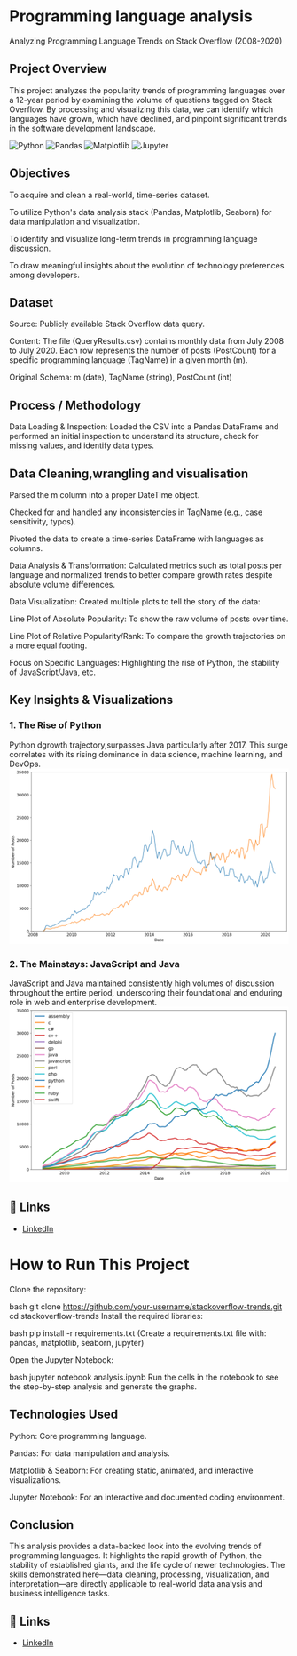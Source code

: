 # Programming language analysis
Analyzing Programming Language Trends on Stack Overflow (2008-2020)     
## Project Overview
This project analyzes the popularity trends of programming languages over a 12-year period by examining the volume of questions tagged on Stack Overflow. By processing and visualizing this data, we can identify which languages have grown, which have declined, and pinpoint significant trends in the software development landscape.

![Python](https://img.shields.io/badge/Python-3776AB?style=for-the-badge&logo=python&logoColor=white)
![Pandas](https://img.shields.io/badge/Pandas-150458?style=for-the-badge&logo=pandas&logoColor=white)
![Matplotlib](https://img.shields.io/badge/Matplotlib-11557c?style=for-the-badge)
![Jupyter](https://img.shields.io/badge/Jupyter-F37626?style=for-the-badge&logo=Jupyter&logoColor=white)

## Objectives
To acquire and clean a real-world, time-series dataset.

To utilize Python's data analysis stack (Pandas, Matplotlib, Seaborn) for data manipulation and visualization.

To identify and visualize long-term trends in programming language discussion.

To draw meaningful insights about the evolution of technology preferences among developers.

## Dataset
Source: Publicly available Stack Overflow data query.

Content: The file (QueryResults.csv) contains monthly data from July 2008 to July 2020. Each row represents the number of posts (PostCount) for a specific programming language (TagName) in a given month (m).

Original Schema: m (date), TagName (string), PostCount (int)

## Process / Methodology
Data Loading & Inspection: Loaded the CSV into a Pandas DataFrame and performed an initial inspection to understand its structure, check for missing values, and identify data types.

## Data Cleaning,wrangling and visualisation

Parsed the m column into a proper DateTime object.

Checked for and handled any inconsistencies in TagName (e.g., case sensitivity, typos).

Pivoted the data to create a time-series DataFrame with languages as columns.

Data Analysis & Transformation: Calculated metrics such as total posts per language and normalized trends to better compare growth rates despite absolute volume differences.

Data Visualization: Created multiple plots to tell the story of the data:

Line Plot of Absolute Popularity: To show the raw volume of posts over time.

Line Plot of Relative Popularity/Rank: To compare the growth trajectories on a more equal footing.

Focus on Specific Languages: Highlighting the rise of Python, the stability of JavaScript/Java, etc.

## Key Insights & Visualizations
### 1. The Rise of Python
Python dgrowth trajectory,surpasses Java particularly after 2017. This surge correlates with its rising dominance in data science, machine learning, and DevOps.
![Python Growth Plot](https://github.com/Patphade1985/Programming-language-analysis/blob/faef4b8f40f6bbb3c45c923362e6601a19224aaa/Graphs/download%20(3).png)

### 2. The Mainstays: JavaScript and Java
JavaScript and Java maintained consistently high volumes of discussion throughout the entire period, underscoring their foundational and enduring role in web and enterprise development.
![Mainstays Plot](https://github.com/Patphade1985/Programming-language-analysis/blob/0257bb7058c175e53e8657cf4573fc3ca2def8be/Graphs/download%20(6).png)

## 🔗 Links
- [LinkedIn](https://linkedin.com/in/patrick-chimadzuma)
  
# How to Run This Project
Clone the repository:

bash
git clone https://github.com/your-username/stackoverflow-trends.git
cd stackoverflow-trends
Install the required libraries:

bash
pip install -r requirements.txt
(Create a requirements.txt file with: pandas, matplotlib, seaborn, jupyter)

Open the Jupyter Notebook:

bash
jupyter notebook analysis.ipynb
Run the cells in the notebook to see the step-by-step analysis and generate the graphs.

## Technologies Used
Python: Core programming language.

Pandas: For data manipulation and analysis.

Matplotlib & Seaborn: For creating static, animated, and interactive visualizations.

Jupyter Notebook: For an interactive and documented coding environment.

## Conclusion
This analysis provides a data-backed look into the evolving trends of programming languages. It highlights the rapid growth of Python, the stability of established giants, and the life cycle of newer technologies. The skills demonstrated here—data cleaning, processing, visualization, and interpretation—are directly applicable to real-world data analysis and business intelligence tasks.

## 🔗 Links
- [LinkedIn](https://linkedin.com/in/your-profile)

